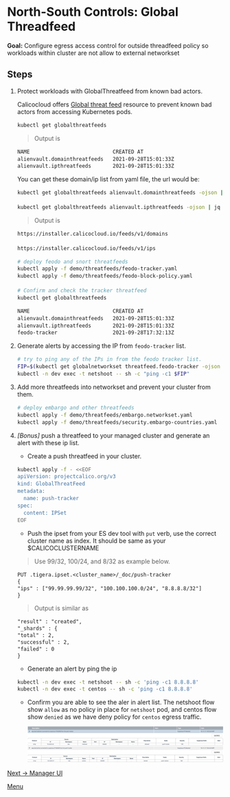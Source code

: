 # North-South Controls: Global Threadfeed

**Goal:** Configure egress access control for outside threadfeed policy so workloads within cluster are not allow to external networkset

## Steps

1. Protect workloads with GlobalThreatfeed from known bad actors.

    Calicocloud offers [Global threat feed](https://docs.tigera.io/reference/resources/globalthreatfeed) resource to prevent known bad actors from accessing Kubernetes pods.

    ```bash
    kubectl get globalthreatfeeds
    ```

    >Output is 
    ```bash
    NAME                           CREATED AT
    alienvault.domainthreatfeeds   2021-09-28T15:01:33Z
    alienvault.ipthreatfeeds       2021-09-28T15:01:33Z
    ```

    You can get these domain/ip list from yaml file, the url would be:

    ```bash
    kubectl get globalthreatfeeds alienvault.domainthreatfeeds -ojson | jq -r '.spec.pull.http.url'

    kubectl get globalthreatfeeds alienvault.ipthreatfeeds -ojson | jq -r '.spec.pull.http.url'
    ```

    >Output is 
    ```bash
    https://installer.calicocloud.io/feeds/v1/domains

    https://installer.calicocloud.io/feeds/v1/ips
    ```


    ```bash
    # deploy feodo and snort threatfeeds
    kubectl apply -f demo/threatfeeds/feodo-tracker.yaml
    kubectl apply -f demo/threatfeeds/feodo-block-policy.yaml

    # Confirm and check the tracker threatfeed
    kubectl get globalthreatfeeds 

    ```

    ```bash
    NAME                           CREATED AT
    alienvault.domainthreatfeeds   2021-09-28T15:01:33Z
    alienvault.ipthreatfeeds       2021-09-28T15:01:33Z
    feodo-tracker                  2021-09-28T17:32:13Z
    ```
    
2. Generate alerts by accessing the IP from `feodo-tracker` list. 

    ```bash
    # try to ping any of the IPs in from the feodo tracker list.
    FIP=$(kubectl get globalnetworkset threatfeed.feodo-tracker -ojson | jq -r '.spec.nets[0]' | sed -e 's/^"//' -e 's/"$//' -e 's/\/32//')
    kubectl -n dev exec -t netshoot -- sh -c "ping -c1 $FIP"
    ```

3. Add more threatfeeds into networkset and prevent your cluster from them.

    ```bash
    # deploy embargo and other threatfeeds
    kubectl apply -f demo/threatfeeds/embargo.networkset.yaml
    kubectl apply -f demo/threatfeeds/security.embargo-countries.yaml
    
    ```
    
4. *[Bonus]* push a threatfeed to your managed cluster and generate an alert with these ip list.    

   - Create a push threatfeed in your cluster. 

    ```bash
    kubectl apply -f - <<EOF
    apiVersion: projectcalico.org/v3
    kind: GlobalThreatFeed
    metadata:
      name: push-tracker
    spec:
      content: IPSet
    EOF
    ```

   - Push the ipset from your ES dev tool with `put` verb, use the correct cluster name as index. It should be same as your $CALICOCLUSTERNAME
    > Use 99/32, 100/24, and 8/32 as example below.

    ```text
    PUT .tigera.ipset.<cluster_name>/_doc/push-tracker
    {
    "ips" : ["99.99.99.99/32", "100.100.100.0/24", "8.8.8.8/32"]
    }
    ```

    > Output is similar as 
    ```text
    "result" : "created",
    "_shards" : {
    "total" : 2,
    "successful" : 2,
    "failed" : 0
    }
    ```

   - Generate an alert by ping the ip
   ```bash
   kubectl -n dev exec -t netshoot -- sh -c 'ping -c1 8.8.8.8'
   kubectl -n dev exec -t centos -- sh -c 'ping -c1 8.8.8.8'
   ```

   - Confirm you are able to see the aler in alert list. The netshoot flow show `allow` as no policy in place for `netshoot` pod, and centos flow show `denied` as we have deny policy for `centos` egress traffic.
   
     ![push alert](../img/push-alert.png)
        

[Next -> Manager UI](../modules/manager-ui.md)

[Menu](../README.md)